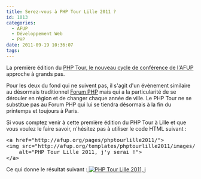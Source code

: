```yaml
---
title: Serez-vous à PHP Tour Lille 2011 ?
id: 1013
categories:
  - AFUP
  - Développement Web
  - PHP
date: 2011-09-19 10:36:07
tags:
---
```


La première édition du [PHP Tour, le nouveau cycle de conférence de l'AFUP](http://afup.org/pages/phptourlille2011/) approche à grands pas.

Pour les deux du fond qui ne suivent pas, il s'agit d'un évènement similaire au désormais traditionnel [Forum PHP](http://afup.org/pages/forumphp2010/) mais qui a la particularité de se dérouler en région et de changer chaque année de ville. Le PHP Tour ne se substitue pas au Forum PHP qui lui se tiendra désormais à la fin du printemps et toujours à Paris.

Si vous comptez venir à cette première édition du PHP Tour à Lille et que vous voulez le faire savoir, n'hésitez pas à utiliser le code HTML suivant :
<pre>&lt;a href="http://afup.org/pages/phptourlille2011/"&gt;
&lt;img src="http://afup.org/templates/phptourlille2011/images/php_tour_lille_2011_jyserai.png"
    alt="PHP Tour Lille 2011, j'y serai !"&gt;
&lt;/a&gt;</pre>
Ce qui donne le résultat suivant :[
![PHP Tour Lille 2011, j](http://afup.org/templates/phptourlille2011/images/php_tour_lille_2011_jyserai.png)
](http://afup.org/pages/phptourlille2011/)